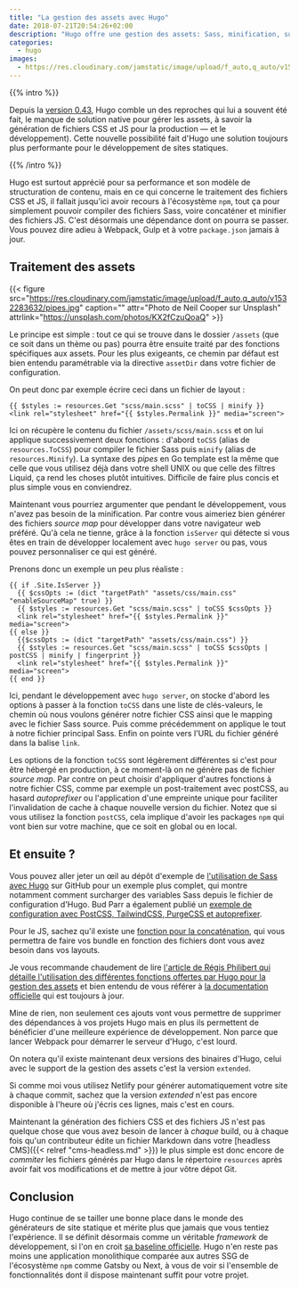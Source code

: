 ```yaml
---
title: "La gestion des assets avec Hugo"
date: 2018-07-21T20:54:26+02:00
description: "Hugo offre une gestion des assets: Sass, minification, support de postCSS, concaténation des fichiers JS, et plus encore depuis la version 0.43."
categories:
  - hugo
images:
  - https://res.cloudinary.com/jamstatic/image/upload/f_auto,q_auto/v1532283632/pipes.jpg
---
```


{{% intro %}}

Depuis la [version 0.43](https://gohugo.io/news/0.43-relnotes/), Hugo comble un des reproches qui lui a souvent été fait, le manque de solution native pour gérer les assets, à savoir la génération de fichiers CSS et JS pour la production — et le développement). Cette nouvelle possibilité fait d'Hugo une solution toujours plus performante pour le développement de sites statiques.

{{% /intro %}}

Hugo est surtout apprécié pour sa performance et son modèle de structuration de contenu, mais en ce qui concerne le traitement des fichiers CSS et JS, il fallait jusqu'ici avoir recours à l'écosystème `npm`, tout ça pour simplement pouvoir compiler des fichiers Sass, voire concaténer et minifier des fichiers JS. C'est désormais une dépendance dont on pourra se passer. Vous pouvez dire adieu à Webpack, Gulp et à votre `package.json` jamais à jour.

## Traitement des assets

{{< figure src="https://res.cloudinary.com/jamstatic/image/upload/f_auto,q_auto/v1532283632/pipes.jpg" caption="" attr="Photo de Neil Cooper sur Unsplash" attrlink="https://unsplash.com/photos/KX2fCzuQoaQ" >}}

Le principe est simple : tout ce qui se trouve dans le dossier `/assets` (que ce soit dans un thème ou pas) pourra être ensuite traité par des fonctions spécifiques aux assets. Pour les plus exigeants, ce chemin par défaut est bien entendu paramétrable via la directive `assetDir` dans votre fichier de configuration.

On peut donc par exemple écrire ceci dans un fichier de layout :

```go-html-template
{{ $styles := resources.Get "scss/main.scss" | toCSS | minify }}
<link rel="stylesheet" href="{{ $styles.Permalink }}" media="screen">
```

Ici on récupère le contenu du fichier `/assets/scss/main.scss` et on lui applique successivement deux fonctions : d'abord `toCSS` (alias de `resources.ToCSS`) pour compiler le fichier Sass puis `minify` (alias de `resources.Minify`). La syntaxe des _pipes_ en Go template est la même que celle que vous utilisez déjà dans votre shell UNIX ou que celle des filtres Liquid, ça rend les choses plutôt intuitives.
Difficile de faire plus concis et plus simple vous en conviendrez.

Maintenant vous pourriez argumenter que pendant le développement, vous n'avez pas besoin de la minification. Par contre vous aimeriez bien générer des fichiers _source map_ pour développer dans votre navigateur web préféré. Qu'à cela ne tienne, grâce à la fonction `isServer` qui détecte si vous êtes en train de développer localement avec `hugo server` ou pas, vous pouvez personnaliser ce qui est généré.

Prenons donc un exemple un peu plus réaliste :

```go-html-template
{{ if .Site.IsServer }}
  {{ $cssOpts := (dict "targetPath" "assets/css/main.css" "enableSourceMap" true) }}
  {{ $styles := resources.Get "scss/main.scss" | toCSS $cssOpts }}
  <link rel="stylesheet" href="{{ $styles.Permalink }}" media="screen">
{{ else }}
  {{$cssOpts := (dict "targetPath" "assets/css/main.css") }}
  {{ $styles := resources.Get "scss/main.scss" | toCSS $cssOpts | postCSS | minify | fingerprint }}
  <link rel="stylesheet" href="{{ $styles.Permalink }}" media="screen">
{{ end }}
```

Ici, pendant le développement avec `hugo server`, on stocke d'abord les options à passer à la fonction `toCSS` dans une liste de clés-valeurs, le chemin où nous voulons générer notre fichier CSS ainsi que le mapping avec le fichier Sass source.
Puis comme précédemment on applique le tout à notre fichier principal Sass. Enfin on pointe vers l'URL du fichier généré dans la balise `link`.

Les options de la fonction `toCSS` sont légèrement différentes si c'est pour être hébergé en production, à ce moment-là on ne génère pas de fichier _source map_. Par contre on peut choisir d'appliquer d'autres fonctions à notre fichier CSS, comme par exemple un post-traitement avec postCSS, au hasard _autoprefixer_ ou l'application d'une empreinte unique pour faciliter l'invalidation de cache à chaque nouvelle version du fichier. Notez que si vous utilisez la fonction `postCSS`, cela implique d'avoir les packages `npm` qui vont bien sur votre machine, que ce soit en global ou en local.

## Et ensuite ?

Vous pouvez aller jeter un œil au dépôt d'exemple de [l'utilisation de Sass avec Hugo](https://github.com/bep/hugo-sass-test) sur GitHub pour un exemple plus complet, qui montre notamment comment surcharger des variables Sass depuis le fichier de configuration d'Hugo. Bud Parr a également publié un [exemple de configuration avec PostCSS, TailwindCSS, PurgeCSS et autoprefixer](https://github.com/budparr/hugopipes-tailwindcss). 

Pour le JS, sachez qu'il existe une [fonction pour la concaténation](https://gohugo.io/hugo-pipes/bundling/), qui vous permettra de faire vos bundle en fonction des fichiers dont vous avez besoin dans vos layouts.

Je vous recommande chaudement de lire [l'article de Régis Philibert qui détaille l'utilisation des différentes fonctions offertes par Hugo pour la gestion des assets](https://regisphilibert.com/blog/2018/07/hugo-pipes-and-asset-processing-pipeline/) et bien entendu de vous référer à [la documentation officielle](https://gohugo.io/hugo-pipes/) qui est toujours à jour.

Mine de rien, non seulement ces ajouts vont vous permettre de supprimer des dépendances à vos projets Hugo mais en plus ils permettent de bénéficier d'une meilleure expérience de développement. Non parce que lancer Webpack pour démarrer le serveur d'Hugo, c'est lourd.

On notera qu'il existe maintenant deux versions des binaires d'Hugo, celui avec le support de la gestion des assets c'est la version `extended`.

Si comme moi vous utilisez Netlify pour générer automatiquement votre site à chaque commit, sachez que la version _extended_ n'est pas encore disponible à l'heure où j'écris ces lignes, mais c'est en cours.

Maintenant la génération des fichiers CSS et des fichiers JS n'est pas quelque chose que vous avez besoin de lancer à _chaque_ build, ou à chaque fois qu'un contributeur édite un fichier Markdown dans votre [headless CMS]({{< relref "cms-headless.md" >}}) le plus simple est donc encore de _commiter_ les fichiers générés par Hugo dans le répertoire `resources` après avoir fait vos modifications et de mettre à jour vôtre dépot Git.

## Conclusion

Hugo continue de se tailler une bonne place dans le monde des générateurs de site statique et mérite plus que jamais que vous tentiez l'expérience. Il se définit désormais comme un véritable _framework_ de développement, si l'on en croit [sa baseline officielle](https://gohugo.io/). Hugo n'en reste pas moins une application monolithique comparée aux autres SSG de l'écosystème `npm` comme Gatsby ou Next, à vous de voir si l'ensemble de fonctionnalités dont il dispose maintenant suffit pour votre projet.
